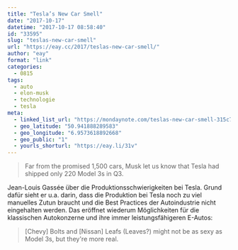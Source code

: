 ```yaml
---
title: "Tesla’s New Car Smell"
date: "2017-10-17"
datetime: "2017-10-17 08:58:40"
id: "33595"
slug: "teslas-new-car-smell"
url: "https://eay.cc/2017/teslas-new-car-smell/"
author: "eay"
format: "link"
categories:
  - 0815
tags:
  - auto
  - elon-musk
  - technologie
  - tesla
meta:
  - linked_list_url: "https://mondaynote.com/teslas-new-car-smell-315c72c955d3"
  - geo_latitude: "50.941888289583"
  - geo_longitude: "6.9573618892668"
  - geo_public: "1"
  - yourls_shorturl: "https://eay.li/31v"
---
```


> Far from the promised 1,500 cars, Musk let us know that Tesla had shipped only 220 Model 3s in Q3.

Jean-Louis Gassée über die Produktions­schwierigkeiten bei Tesla. Grund dafür sieht er u.a. darin, dass die Produktion bei Tesla noch zu viel manuelles Zutun braucht und die Best Practices der Autoindustrie nicht eingehalten werden. Das eröffnet wiederum Möglichkeiten für die klassischen Autokonzerne und ihre immer leistungsfähigeren E-Autos:

> \[Chevy\] Bolts and \[Nissan\] Leafs (Leaves?) might not be as sexy as Model 3s, but they're more real.
